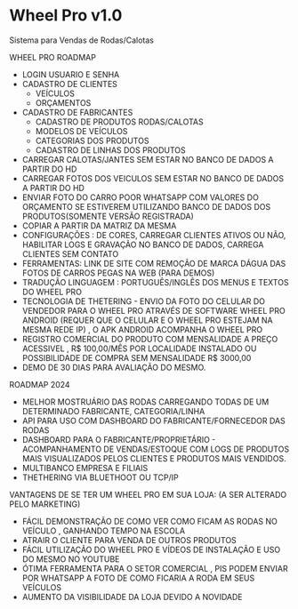 # Wheel Pro v1.0 
Sistema para Vendas de Rodas/Calotas


WHEEL PRO ROADMAP

- LOGIN USUARIO E SENHA
- CADASTRO DE CLIENTES
  - VEÍCULOS
  - ORÇAMENTOS  
- CADASTRO DE FABRICANTES
  - CADASTRO DE PRODUTOS RODAS/CALOTAS
  - MODELOS DE VEÍCULOS
  - CATEGORIAS DOS PRODUTOS
  - CADASTRO DE LINHAS DOS PRODUTOS
- CARREGAR CALOTAS/JANTES SEM ESTAR NO BANCO DE DADOS A PARTIR DO HD
- CARREGAR FOTOS DOS VEICULOS SEM ESTAR NO BANCO DE DADOS A PARTIR DO HD
- ENVIAR FOTO DO CARRO POOR WHATSAPP COM VALORES DO ORÇAMENTO SE ESTIVEREM UTILIZANDO 
  BANCO DE DADOS DOS PRODUTOS(SOMENTE VERSÃO REGISTRADA)
- COPIAR A PARTIR DA MATRIZ DA MESMA
- CONFIGURAÇÕES : DE CORES, CARREGAR CLIENTES ATIVOS OU NÃO, HABILITAR LOGS E GRAVAÇÃO NO BANCO DE DADOS, 
  CARREGA CLIENTES SEM CONTATO
- FERRAMENTAS: LINK DE SITE COM REMOÇÃO DE MARCA DÁGUA DAS FOTOS DE CARROS PEGAS NA WEB (PARA DEMOS)
- TRADUÇÃO LINGUAGEM : PORTUGUÊS/INGLÊS DOS MENUS E TEXTOS DO WHEEL PRO
- TECNOLOGIA DE THETERING - ENVIO DA FOTO DO CELULAR DO VENDEDOR PARA O WHEEL PRO ATRAVÉS DE SOFTWARE WHEEL PRO ANDROID
  (REQUER QUE O CELULAR E O WHEEL PRO ESTEJAM NA MESMA REDE IP) , O APK ANDROID ACOMPANHA O WHEEL PRO
- REGISTRO COMERCIAL DO PRODUTO COM MENSALIDADE A PREÇO ACESSIVEL , R$ 100,00/MÊS POR LOCALIDADE INSTALADO
  OU POSSIBILIDADE DE COMPRA SEM MENSALIDADE R$ 3000,00
- DEMO DE 30 DIAS PARA AVALIAÇÃO DO MESMO.


ROADMAP 2024

- MELHOR MOSTRUÁRIO DAS RODAS CARREGANDO TODAS DE UM DETERMINADO FABRICANTE, CATEGORIA/LINHA
- API PARA USO COM DASHBOARD DO FABRICANTE/FORNECEDOR DAS RODAS
- DASHBOARD PARA O FABRICANTE/PROPRIETÁRIO - ACOMPANHAMENTO DE VENDAS/ESTOQUE
  COM LOGS DE PRODUTOS MAIS VISUALIZADOS PELOS CLIENTES E PRODUTOS MAIS VENDIDOS.
- MULTIBANCO EMPRESA E FILIAIS
- THETHERING VIA BLUETHOOT OU TCP/IP

VANTAGENS DE SE TER UM WHEEL PRO EM SUA LOJA: (A SER ALTERADO PELO MARKETING)

- FÁCIL DEMONSTRAÇÃO DE COMO VER COMO FICAM AS RODAS NO VEÍCULO , GANHANDO TEMPO NA ESCOLA
- ATRAIR O CLIENTE PARA VENDA DE OUTROS PRODUTOS
- FÁCIL UTILIZAÇÃO DO WHEEL PRO E VÍDEOS DE INSTALAÇÃO E USO DO MESMO NO YOUTUBE
- ÓTIMA FERRAMENTA PARA O SETOR COMERCIAL , PIS PODEM ENVIAR POR WHATSAPP A FOTO DE COMO FICARIA A RODA EM SEUS VEÍCULOS
- AUMENTO DA VISIBILIDADE DA LOJA DEVIDO A NOVIDADE
